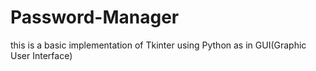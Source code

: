# Password-Manager
this is a basic implementation of Tkinter using Python as in GUI(Graphic User Interface) 
